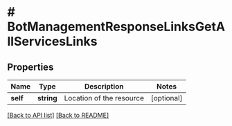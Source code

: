 # # BotManagementResponseLinksGetAllServicesLinks

## Properties

Name | Type | Description | Notes
------------ | ------------- | ------------- | -------------
**self** | **string** | Location of the resource | [optional] 


[[Back to API list]](../../README.md#endpoints) [[Back to README]](../../README.md)
